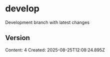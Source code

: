 # develop

Development branch with latest changes

## Version
Content: 4
Created: 2025-08-25T12:08:24.895Z
